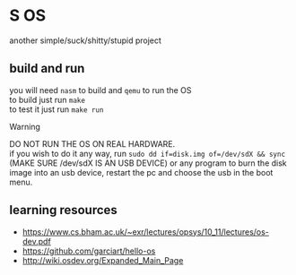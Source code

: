 # S OS
another simple/suck/shitty/stupid project  
## build and run
you will need `nasm` to build and `qemu` to run the OS  
to build just run `make`  
to test it just run `make run`
> [!WARNING]  
> DO NOT RUN THE OS ON REAL HARDWARE.  
> if you wish to do it any way, run `sudo dd if=disk.img of=/dev/sdX && sync` (MAKE SURE /dev/sdX IS AN USB DEVICE) or any program to burn the disk image into an usb device, restart the pc and choose the usb in the boot menu.
## learning resources
- https://www.cs.bham.ac.uk/~exr/lectures/opsys/10_11/lectures/os-dev.pdf
- https://github.com/garciart/hello-os
- http://wiki.osdev.org/Expanded_Main_Page
